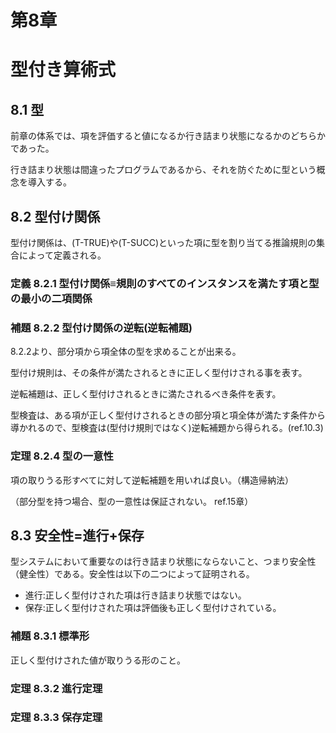 # 第8章
# 型付き算術式
## 8.1 型
前章の体系では、項を評価すると値になるか行き詰まり状態になるかのどちらかであった。

行き詰まり状態は間違ったプログラムであるから、それを防ぐために型という概念を導入する。

## 8.2 型付け関係

型付け関係は、(T-TRUE)や(T-SUCC)といった項に型を割り当てる推論規則の集合によって定義される。

### 定義 8.2.1 型付け関係≡規則のすべてのインスタンスを満たす項と型の最小の二項関係

### 補題 8.2.2 型付け関係の逆転(逆転補題)
8.2.2より、部分項から項全体の型を求めることが出来る。

型付け規則は、その条件が満たされるときに正しく型付けされる事を表す。

逆転補題は、正しく型付けされるときに満たされるべき条件を表す。

型検査は、ある項が正しく型付けされるときの部分項と項全体が満たす条件から導かれるので、型検査は(型付け規則ではなく)逆転補題から得られる。(ref.10.3)

### 定理 8.2.4 型の一意性
項の取りうる形すべてに対して逆転補題を用いれば良い。（構造帰納法）

（部分型を持つ場合、型の一意性は保証されない。 ref.15章）

## 8.3 安全性=進行+保存

型システムにおいて重要なのは行き詰まり状態にならないこと、つまり安全性（健全性）である。安全性は以下の二つによって証明される。

- 進行:正しく型付けされた項は行き詰まり状態ではない。
- 保存:正しく型付けされた項は評価後も正しく型付けされている。

### 補題 8.3.1 標準形
正しく型付けされた値が取りうる形のこと。

### 定理 8.3.2 進行定理
### 定理 8.3.3 保存定理
